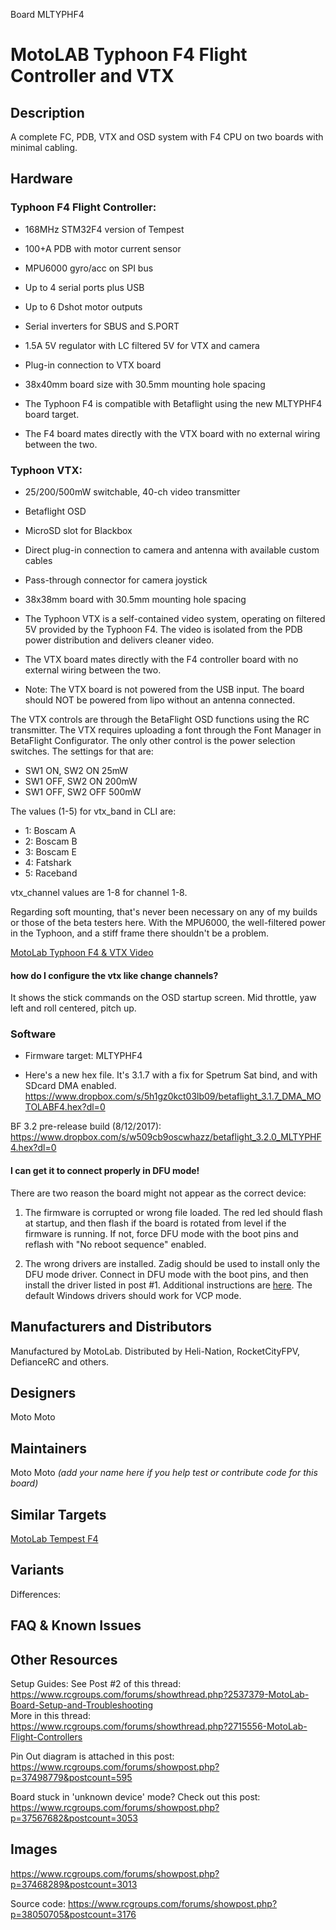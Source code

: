 Board MLTYPHF4

# MotoLAB Typhoon F4 Flight Controller and VTX
## Description
A complete FC, PDB, VTX and OSD system with F4 CPU on two boards with minimal cabling.

## Hardware
### Typhoon F4 Flight Controller:
 - 168MHz STM32F4 version of Tempest
 - 100+A PDB with motor current sensor
 - MPU6000 gyro/acc on SPI bus
 - Up to 4 serial ports plus USB
 - Up to 6 Dshot motor outputs
 - Serial inverters for SBUS and S.PORT
 - 1.5A 5V regulator with LC filtered 5V for VTX and camera
 - Plug-in connection to VTX board
 - 38x40mm board size with 30.5mm mounting hole spacing

 - The Typhoon F4 is compatible with Betaflight using the new MLTYPHF4 board target.
 - The F4 board mates directly with the VTX board with no external wiring between the two.

### Typhoon VTX:
 - 25/200/500mW switchable, 40-ch video transmitter
 - Betaflight OSD
 - MicroSD slot for Blackbox
 - Direct plug-in connection to camera and antenna with available custom cables
 - Pass-through connector for camera joystick
 - 38x38mm board with 30.5mm mounting hole spacing

 - The Typhoon VTX is a self-contained video system, operating on filtered 5V provided by the Typhoon F4. The video is isolated from the PDB power distribution and delivers cleaner video.

 - The VTX board mates directly with the F4 controller board with no external wiring between the two.

 - Note: The VTX board is not powered from the USB input. The board should NOT be powered from lipo without an antenna connected. 

The VTX controls are through the BetaFlight OSD functions using the RC transmitter. The VTX requires uploading a font through the Font Manager in BetaFlight Configurator. The only other control is the power selection switches. The settings for that are:
* SW1  ON, SW2  ON 25mW
* SW1 OFF, SW2  ON 200mW
* SW1 OFF, SW2 OFF 500mW

The values (1-5) for vtx_band in CLI are:

 - 1: Boscam A
 - 2: Boscam B
 - 3: Boscam E
 - 4: Fatshark
 - 5: Raceband

vtx_channel values are 1-8 for channel 1-8.

Regarding soft mounting, that's never been necessary on any of my builds or those of the beta testers here. With the MPU6000, the well-filtered power in the Typhoon, and a stiff frame there shouldn't be a problem. 

[MotoLab Typhoon F4 & VTX Video](https://www.youtube.com/watch?v=h0VcUPcgi8A)

#### how do I configure the vtx like change channels?  
It shows the stick commands on the OSD startup screen. Mid throttle, yaw left and roll centered, pitch up. 

### Software
  - Firmware target: MLTYPHF4

- Here's a new hex file. It's 3.1.7 with a fix for Spetrum Sat bind, and with SDcard DMA enabled.  
https://www.dropbox.com/s/5h1gz0kct03lb09/betaflight_3.1.7_DMA_MOTOLABF4.hex?dl=0   

BF 3.2 pre-release build (8/12/2017):
https://www.dropbox.com/s/w509cb9oscwhazz/betaflight_3.2.0_MLTYPHF4.hex?dl=0

####  I can get it to connect properly in DFU mode!
There are two reason the board might not appear as the correct device:

1) The firmware is corrupted or wrong file loaded. The red led should flash at startup, and then flash if the board is rotated from level if the firmware is running. If not, force DFU mode with the boot pins and reflash with "No reboot sequence" enabled.

2) The wrong drivers are installed. Zadig should be used to install only the DFU mode driver. Connect in DFU mode with the boot pins, and then install the driver listed in post #1. Additional instructions are [here](https://github.com/betaflight/betaflight/wiki/Installing-Betaflight#dfu-flashing-under-windows---usb-dfu). The default Windows drivers should work for VCP mode.

## Manufacturers and Distributors

Manufactured by MotoLab. Distributed by Heli-Nation, RocketCityFPV, DefianceRC and others.

## Designers
Moto Moto

## Maintainers
Moto Moto
_(add your name here if you help test or contribute code for this board)_


## Similar Targets

[MotoLab Tempest F4](https://github.com/betaflight/betaflight/wiki/Board---MLTEMPF4)


## Variants

Differences:


## FAQ & Known Issues


## Other Resources

Setup Guides: 
See Post #2 of this thread:   
https://www.rcgroups.com/forums/showthread.php?2537379-MotoLab-Board-Setup-and-Troubleshooting  
More in this thread:   
https://www.rcgroups.com/forums/showthread.php?2715556-MotoLab-Flight-Controllers

Pin Out diagram is attached in this post:  
https://www.rcgroups.com/forums/showpost.php?p=37498779&postcount=595

Board stuck in 'unknown device' mode? Check out this post: 
https://www.rcgroups.com/forums/showpost.php?p=37567682&postcount=3053


## Images
https://www.rcgroups.com/forums/showpost.php?p=37468289&postcount=3013

Source code:
https://www.rcgroups.com/forums/showpost.php?p=38050705&postcount=3176

